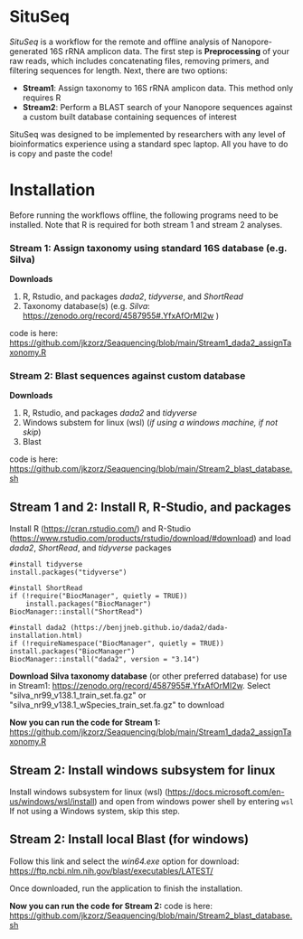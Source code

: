 # SituSeq
*SituSeq* is a workflow for the remote and offline analysis of Nanopore-generated 16S rRNA amplicon data. The first step is **Preprocessing** of your raw reads, which includes concatenating files, removing primers, and filtering sequences for length. Next, there are two options: 
- **Stream1**: Assign taxonomy to 16S rRNA amplicon data. This method only requires R 
- **Stream2**: Perform a BLAST search of your Nanopore sequences against a custom built database containing sequences of interest

SituSeq was designed to be implemented by researchers with any level of bioinformatics experience using a standard spec laptop. All you have to do is copy and paste the code!  

# Installation 
Before running the workflows offline, the following programs need to be installed. Note that R is required for both stream 1 and stream 2 analyses. 

### Stream 1: Assign taxonomy using standard 16S database (e.g. Silva)
**Downloads**
1. R, Rstudio, and packages *dada2*, *tidyverse*, and *ShortRead* 
2. Taxonomy database(s) (e.g. *Silva*: https://zenodo.org/record/4587955#.YfxAfOrMI2w )

code is here: https://github.com/jkzorz/Seaquencing/blob/main/Stream1_dada2_assignTaxonomy.R

### Stream 2: Blast sequences against custom database
**Downloads**
1. R, Rstudio, and packages *dada2* and *tidyverse*
2. Windows substem for linux (wsl) (*if using a windows machine, if not skip*)
3. Blast

code is here: https://github.com/jkzorz/Seaquencing/blob/main/Stream2_blast_database.sh

## Stream 1 and 2: Install R, R-Studio, and packages

Install R (https://cran.rstudio.com/) and R-Studio (https://www.rstudio.com/products/rstudio/download/#download) and load *dada2*, *ShortRead*, and *tidyverse* packages

```
#install tidyverse
install.packages("tidyverse")

#install ShortRead
if (!require("BiocManager", quietly = TRUE))
    install.packages("BiocManager")
BiocManager::install("ShortRead")

#install dada2 (https://benjjneb.github.io/dada2/dada-installation.html) 
if (!requireNamespace("BiocManager", quietly = TRUE))
install.packages("BiocManager")
BiocManager::install("dada2", version = "3.14")

```

**Download Silva taxonomy database** (or other preferred database) for use in Stream1: https://zenodo.org/record/4587955#.YfxAfOrMI2w.
Select "silva_nr99_v138.1_train_set.fa.gz" or "silva_nr99_v138.1_wSpecies_train_set.fa.gz" to download

**Now you can run the code for Stream 1:** 
https://github.com/jkzorz/Seaquencing/blob/main/Stream1_dada2_assignTaxonomy.R

## Stream 2: Install windows subsystem for linux
Install windows subsystem for linux (wsl) (https://docs.microsoft.com/en-us/windows/wsl/install) and open from windows power shell by entering ```wsl```
If not using a Windows system, skip this step.  

## Stream 2: Install local Blast (for windows) 

Follow this link and select the *win64.exe* option for download:
https://ftp.ncbi.nlm.nih.gov/blast/executables/LATEST/

Once downloaded, run the application to finish the installation.

**Now you can run the code for Stream 2:** 
code is here: https://github.com/jkzorz/Seaquencing/blob/main/Stream2_blast_database.sh
